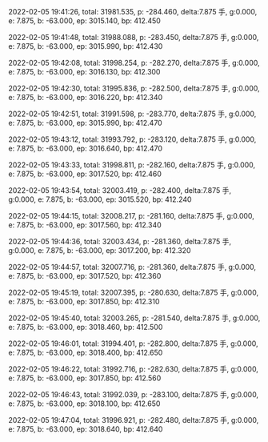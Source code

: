 2022-02-05 19:41:26, total: 31981.535, p: -284.460, delta:7.875 手, g:0.000, e: 7.875, b: -63.000, ep: 3015.140, bp: 412.450

2022-02-05 19:41:48, total: 31988.088, p: -283.450, delta:7.875 手, g:0.000, e: 7.875, b: -63.000, ep: 3015.990, bp: 412.430

2022-02-05 19:42:08, total: 31998.254, p: -282.270, delta:7.875 手, g:0.000, e: 7.875, b: -63.000, ep: 3016.130, bp: 412.300

2022-02-05 19:42:30, total: 31995.836, p: -282.500, delta:7.875 手, g:0.000, e: 7.875, b: -63.000, ep: 3016.220, bp: 412.340

2022-02-05 19:42:51, total: 31991.598, p: -283.770, delta:7.875 手, g:0.000, e: 7.875, b: -63.000, ep: 3015.990, bp: 412.470

2022-02-05 19:43:12, total: 31993.792, p: -283.120, delta:7.875 手, g:0.000, e: 7.875, b: -63.000, ep: 3016.640, bp: 412.470

2022-02-05 19:43:33, total: 31998.811, p: -282.160, delta:7.875 手, g:0.000, e: 7.875, b: -63.000, ep: 3017.520, bp: 412.460

2022-02-05 19:43:54, total: 32003.419, p: -282.400, delta:7.875 手, g:0.000, e: 7.875, b: -63.000, ep: 3015.520, bp: 412.240

2022-02-05 19:44:15, total: 32008.217, p: -281.160, delta:7.875 手, g:0.000, e: 7.875, b: -63.000, ep: 3017.560, bp: 412.340

2022-02-05 19:44:36, total: 32003.434, p: -281.360, delta:7.875 手, g:0.000, e: 7.875, b: -63.000, ep: 3017.200, bp: 412.320

2022-02-05 19:44:57, total: 32007.716, p: -281.360, delta:7.875 手, g:0.000, e: 7.875, b: -63.000, ep: 3017.520, bp: 412.360

2022-02-05 19:45:19, total: 32007.395, p: -280.630, delta:7.875 手, g:0.000, e: 7.875, b: -63.000, ep: 3017.850, bp: 412.310

2022-02-05 19:45:40, total: 32003.265, p: -281.540, delta:7.875 手, g:0.000, e: 7.875, b: -63.000, ep: 3018.460, bp: 412.500

2022-02-05 19:46:01, total: 31994.401, p: -282.800, delta:7.875 手, g:0.000, e: 7.875, b: -63.000, ep: 3018.400, bp: 412.650

2022-02-05 19:46:22, total: 31992.716, p: -282.630, delta:7.875 手, g:0.000, e: 7.875, b: -63.000, ep: 3017.850, bp: 412.560

2022-02-05 19:46:43, total: 31992.039, p: -283.100, delta:7.875 手, g:0.000, e: 7.875, b: -63.000, ep: 3018.100, bp: 412.650

2022-02-05 19:47:04, total: 31996.921, p: -282.480, delta:7.875 手, g:0.000, e: 7.875, b: -63.000, ep: 3018.640, bp: 412.640